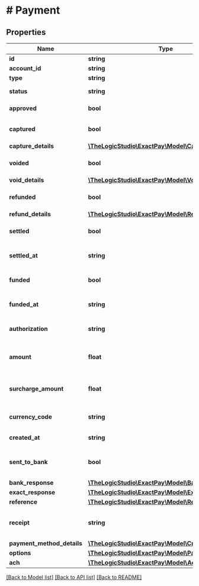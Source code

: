 # # Payment

## Properties

Name | Type | Description | Notes
------------ | ------------- | ------------- | -------------
**id** | **string** | Payment identifier. | [optional]
**account_id** | **string** | Account identifier. | [optional]
**type** | **string** | The type of Payment. | [optional]
**status** | **string** | The current status of the Payment. | [optional]
**approved** | **bool** | Whether or not the Payment was approved. | [optional]
**captured** | **bool** | Always true for successful ACH payments. | [optional]
**capture_details** | [**\TheLogicStudio\ExactPay\Model\CaptureDetails**](CaptureDetails.md) |  | [optional]
**voided** | **bool** | Whether or not the payment has been voided. | [optional]
**void_details** | [**\TheLogicStudio\ExactPay\Model\VoidDetails**](VoidDetails.md) |  | [optional]
**refunded** | **bool** | Whether or not the payment has been refunded. | [optional]
**refund_details** | [**\TheLogicStudio\ExactPay\Model\RefundDetails**](RefundDetails.md) |  | [optional]
**settled** | **bool** | Whether or not the Payment has been settled. | [optional]
**settled_at** | **string** | It shows the date and time when the transaction was settled. | [optional]
**funded** | **bool** | Whether or not the Payment has been funded. | [optional]
**funded_at** | **string** | It shows the date and time when the transaction was funded. | [optional]
**authorization** | **string** | Authorization Identification of the Payment. | [optional]
**amount** | **float** | Total amount including all surcharges, taxes etc. in smallest currency unit, for example, in cents. | [optional]
**surcharge_amount** | **float** | The surcharge amount for the Payment, in smallest currency unit, for example, in cents. | [optional]
**currency_code** | **string** | It shows the currency in which the Payment was processed. | [optional]
**created_at** | **string** | Date and time when the Payment was created. | [optional]
**sent_to_bank** | **bool** | Whether or not the Payment passed our internal validation and was sent for processing. | [optional]
**bank_response** | [**\TheLogicStudio\ExactPay\Model\BankResponse**](BankResponse.md) |  | [optional]
**exact_response** | [**\TheLogicStudio\ExactPay\Model\ExactResponse**](ExactResponse.md) |  | [optional]
**reference** | [**\TheLogicStudio\ExactPay\Model\Reference**](Reference.md) |  | [optional]
**receipt** | **string** | Receipt of the Payment, if the &#39;options.generateReceipt&#39; was specified. | [optional]
**payment_method_details** | [**\TheLogicStudio\ExactPay\Model\CreditCardDetails**](CreditCardDetails.md) |  | [optional]
**options** | [**\TheLogicStudio\ExactPay\Model\PaymentOptions**](PaymentOptions.md) |  | [optional]
**ach** | [**\TheLogicStudio\ExactPay\Model\AchAccountDetails**](AchAccountDetails.md) |  | [optional]

[[Back to Model list]](../../README.md#models) [[Back to API list]](../../README.md#endpoints) [[Back to README]](../../README.md)

